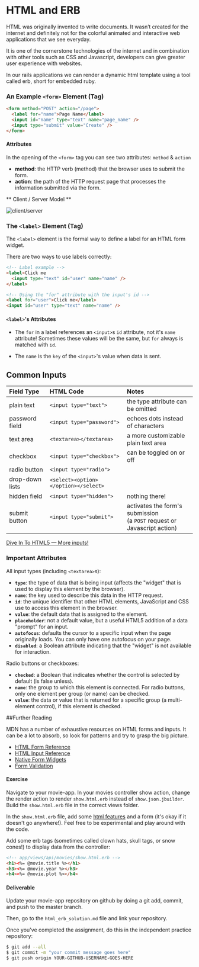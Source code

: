 # HTML and ERB

HTML was originally invented to write documents. It wasn’t created for the internet and definitely not for the colorful animated and interactive web applications that we see everyday. 

It is one of the cornerstone technologies of the internet and in combination with other tools such as CSS and Javascript, developers can give greater user experience with websites. 

In our rails applications we can render a dynamic html template using a tool called erb, short for embedded ruby.


### An Example `<form>` Element (Tag)

```html
<form method="POST" action="/page">
  <label for="name">Page Name</label>
  <input id="name" type="text" name="page_name" />
  <input type="submit" value="Create" />
</form>
```

#### Attributes

In the opening of the `<form>` tag you can see two attributes: `method` & `action`

- **method**: the HTTP verb (method) that the browser uses to submit the form.
- **action**: the path of the HTTP request page that processes the information submitted via the form.


** Client / Server Model **

![client/server](https://mdn.mozillademos.org/files/4291/client-server.png)

### The `<label>` Element (Tag)

The `<label>` element is the formal way to define a label for an HTML form widget. 

There are two ways to use labels correctly:

```html
<!-- Label example -->
<label>Click me 
  <input type="text" id="user" name="name" />
</label>

<!-- Using the "for" attribute with the input's id -->
<label for="user">Click me</label>
<input id="user" type="text" name="name" />
```

#### `<label>`'s Attributes

* The `for` in a label references an `<input>`s `id` attribute, not it's `name` attribute! Sometimes these values will be the same, but `for` always is matched with `id`.

* The `name` is the `key` of the `<input>`'s value when data is sent.

## Common Inputs

| Field Type | HTML Code | Notes |
|:-- |:-- |:-- |
| plain text | `<input type="text">`| the type attribute can be omitted |
| password field | `<input type="password">` | echoes dots instead of characters |
| text area | `<textarea></textarea>` | a more customizable plain text area |
| checkbox | `<input type="checkbox">` | can be toggled on or off |
| radio button | `<input type="radio">` |
| drop-down lists | `<select><option></option></select>` |
| hidden field | `<input type="hidden">` | nothing there!
| submit button | `<input type="submit">` | activates the form's submission <br/>(a `POST` request or <br/>Javascript action) |

<!-- Images -->
[text]:   https://raw.github.com/h4w5/html_form_cheatsheet_images/master/input-text.png
[area]:   https://raw.github.com/h4w5/html_form_cheatsheet_images/master/textarea.png
[check]:  https://raw.github.com/h4w5/html_form_cheatsheet_images/master/input-checkbox.png
[radio]:  https://raw.github.com/h4w5/html_form_cheatsheet_images/master/input-radio.png
[select]: https://raw.github.com/h4w5/html_form_cheatsheet_images/master/select-option.png
[file]:   https://raw.github.com/h4w5/html_form_cheatsheet_images/master/input-file.png
[submit]: https://raw.github.com/h4w5/html_form_cheatsheet_images/master/input-submit.png

[Dive In To HTML5 — More inputs!](http://diveintohtml5.info/forms.html#type-email)

### Important Attributes

All input types (including `<textarea>`s):

- **`type`**: the type of data that is being input (affects the "widget" that is used to display this
  element by the browser).
- **`name`**: the key used to describe this data in the HTTP request.
- **`id`**: the unique identifier that other HTML elements, JavaScript and CSS use to access this 
  element in the browser.
- **`value`**: the default data that is assigned to the element.
- **`placeholder`**: not a default value, but a useful HTML5 addition of a data "prompt" for an input.
- **`autofocus`**: defaults the cursor to a specific input when the page originally loads. You can only have one autofocus on your page.
- **`disabled`**: a Boolean attribute indicating that the "widget" is not available for interaction.

Radio buttons or checkboxes:

- **`checked`**: a Boolean that indicates whether the control is selected by default (is false unless).
- **`name`**: the group to which this element is connected. For radio buttons, only one element per 
  group (or name) can be checked.
- **`value`**: the data or value that is returned for a specific group (a multi-element control), if 
  this element is checked.
  

##Further Reading

MDN has a number of exhaustive resources on HTML forms and inputs. It can be a lot to absorb, so look for patterns and try to grasp the big picture.

* [HTML Form Reference](https://developer.mozilla.org/en-US/docs/Web/Guide/HTML/Forms)
* [HTML Input Reference](https://developer.mozilla.org/en-US/docs/Web/HTML/Element/input)
* [Native Form Widgets](https://developer.mozilla.org/en-US/docs/Web/Guide/HTML/Forms/The_native_form_widgets)
* [Form Validation](https://developer.mozilla.org/en-US/docs/Web/Guide/HTML/Forms/Data_form_validation)


#### Exercise

Navigate to your movie-app. In your movies controller show action, change the render action to render `show.html.erb` instead of `show.json.jbuilder`. Build the `show.html.erb` file in the correct views folder. 

In the `show.html.erb` file, add some [html features](https://www.w3schools.com/html/html_elements.asp) and a form (it's okay if it doesn't go anywhere!). Feel free to be experimental and play around with the code.

Add some erb tags (sometimes called clown hats, skull tags, or snow cones!) to display data from the controller:

```html
<!-- app/views/api/movies/show.html.erb -->
<h1><%= @movie.title %></h1>
<h3><%= @movie.year %></h3>
<h4><%= @movie.plot %></h4>
```

#### Deliverable
Update your movie-app repository on github by doing a git add, commit, and push to the master branch.

Then, go to the `html_erb_solution.md` file and link your repository. 

Once you've completed the assignment, do this in the independent practice repository:

```bash
$ git add --all
$ git commit -m "your commit message goes here"
$ git push origin YOUR-GITHUB-USERNAME-GOES-HERE
```
